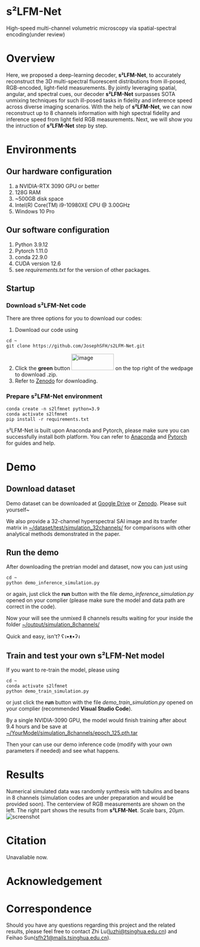 # s²LFM-Net
High-speed multi-channel volumetric microscopy via spatial-spectral encoding(under review)
# Overview
Here, we proposed a deep-learning decoder, **s²LFM-Net**, to accurately reconstruct the 3D multi-spectral fluorescent distributions from ill-posed, RGB-encoded, light-field measurements. By jointly leveraging spatial, angular, and spectral cues, our decoder **s²LFM-Net** surpasses SOTA unmixing techniques for such ill-posed tasks in fidelity and inference speed across diverse imaging scenarios. With the help of **s²LFM-Net**, we can now reconstruct up to 8 channels information with high spectral fidelity and inference speed from light field RGB measurements. Next, we will show you the intruction of **s²LFM-Net** step by step.
# Environments
## Our hardware configuration
1. a NVIDIA-RTX 3090 GPU or better
2. 128G RAM
3. ~500GB disk space
4. Intel(R) Core(TM) i9-10980XE CPU @ 3.00GHz
5. Windows 10 Pro
## Our software configuration
1. Python 3.9.12
2. Pytorch 1.11.0
3. conda 22.9.0
4. CUDA version 12.6
5. see _requirements.txt_ for the version of other packages.
## Startup
### Download s²LFM-Net code
There are three options for you to download our codes:
1. Download our code using
```
cd ~
git clone https://github.com/JosephSFH/s2LFM-Net.git
```
2. Click the **green** button <img width="114" height="44" alt="image" src="https://github.com/user-attachments/assets/1678941c-89cb-407e-a151-ce311bd5e25a" /> on the top right of the wedpage to download .zip.
3. Refer to [Zenodo](https://doi.org/10.5281/zenodo.15905791) for downloading.
### Prepare s²LFM-Net environment
```
conda create -n s2lfmnet python=3.9
conda activate s2lfmnet
pip install -r requirements.txt
```
s²LFM-Net is built upon Anaconda and Pytorch, please make sure you can successfully install both platform. You can refer to [Anaconda](https://docs.conda.io/projects/conda/en/stable/user-guide/index.html) and [Pytorch](https://pytorch.org/) for guides and help.
# Demo
## Download dataset
Demo dataset can be downloaded at [Google Drive](https://drive.google.com/drive/folders/1d_F0E3hpt9E1AXQKY1KJM6i3tbAPnE5Q?usp=sharing) or [Zenodo](https://doi.org/10.5281/zenodo.15905791). Please suit yourself~

We also provide a 32-channel hyperspectral SAI image and its tranfer matrix in <ins>~/dataset/test/simulation_32channels/</ins> for comparisons with other analytical methods demonstrated in the paper.
## Run the demo
After downloading the pretrian model and dataset, now you can just using
```
cd ~
python demo_inference_simulation.py
```
or again, just click the **run** button with the file _demo_inference_simulation.py_ opened on your complier (please make sure the model and data path are correct in the code).

Now your will see the unmixed 8 channels results waiting for your inside the folder <ins>~/output/simulation_8channels/</ins>

Quick and easy, isn't? ʕง•ᴥ•ʔง
## Train and test your own s²LFM-Net model
If you want to re-train the model, please using
```
cd ~
conda activate s2lfmnet
python demo_train_simulation.py
```
or just click the **run** button with the file _demo_train_simulation.py_ opened on your complier (recommended **Visual Studio Code**).

By a single NVIDIA-3090 GPU, the model would finish training after about 9.4 hours and be save at <ins>~/YourModel/simulation_8channels/epoch_125.pth.tar </ins>

Then your can use our demo inference code (modify with your own parameters if needed) and see what happens.

# Results
Numerical simulated data was randomly synthesis with tubulins and beans in 8 channels (simulation codes are under preparation and would be provided soon). The centerview of RGB measurements are shown on the left. The right part shows the results from **s²LFM-Net**. Scale bars, 20μm.
![screenshot](https://github.com/user-attachments/assets/66c3f53a-5382-44ee-9002-99bb4d7cb4a2)

# Citation
Unavaliable now.
# Acknowledgement

# Correspondence
Should you have any questions regarding this project and the related results, please feel free to contact Zhi Lu([luzhi@tsinghua.edu.cn](luzhi@tsinghua.edu.cn)) and Feihao Sun([sfh21@mails.tsinghua.edu.cn](sfh21@mails.tsinghua.edu.cn)).
